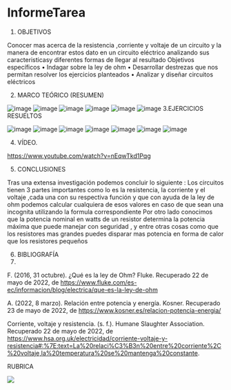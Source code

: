 # InformeTarea


1. OBJETIVOS

Conocer mas acerca de la resistencia ,corriente y voltaje de un circuito y la manera de encontrar estos dato en un circuito eléctrico analizando sus caracteristicasy diferentes formas de llegar al resultado 
Objetivos específicos 
•	Indagar sobre la ley de ohm 
•	Desarrollar destrezas que nos permitan resolver los ejercicios planteados 
•	Analizar y diseñar circuitos eléctricos 


2. MARCO TEÓRICO (RESUMEN)

![image](https://user-images.githubusercontent.com/105679480/170400931-d0bc284c-5249-488c-921b-f2e7d7c6d19b.png)
![image](https://user-images.githubusercontent.com/105679480/170400982-3cd849ba-d756-4965-9179-216edee871af.png)
![image](https://user-images.githubusercontent.com/105679480/170401005-f70fe095-4aa5-4814-a986-199812d5903d.png)
![image](https://user-images.githubusercontent.com/105679480/170401072-36f51e27-ec2d-4c37-9928-b5154da0bc97.png)
![image](https://user-images.githubusercontent.com/105679480/170401142-8ccdf150-e3e4-47c2-b89a-be5db8493dbb.png)
![image](https://user-images.githubusercontent.com/105679480/170401171-fce6ff2c-ea9e-4574-96bf-74f66ff616d2.png)
3.EJERCICIOS RESUELTOS

![image](https://user-images.githubusercontent.com/105679480/170431857-af1c539f-d960-4a6b-8520-986a036bcca6.png)
![image](https://user-images.githubusercontent.com/105679480/170431917-3c823964-9b30-4e0e-90d6-fdbf466a6f2d.png)
![image](https://user-images.githubusercontent.com/105679480/170432165-504222f5-b7fa-4549-93b4-7a102f1ece0f.png)
![image](https://user-images.githubusercontent.com/105679480/170432234-9d3b4640-c556-4f5b-aac3-4ceb8c7b11c5.png)
![image](https://user-images.githubusercontent.com/105679480/170432289-c547be4d-5aaf-4109-973e-41cf1fd12af8.png)
![image](https://user-images.githubusercontent.com/105679480/170432384-71a96f71-baa4-4f3f-b30a-794ac7180cd4.png)
![image](https://user-images.githubusercontent.com/105679480/170437113-0e0e9c43-7549-483f-b7c8-a91e0c49186f.png)


4. VÍDEO.

https://www.youtube.com/watch?v=nEqwTkd1Pqg

5. CONCLUSIONES


Tras una extensa investigación podemos concluir lo siguiente :
Los circuitos tienen 3 partes importantes como lo es la resistencia, la corriente y el voltaje ,cada una con su respectiva función y que con ayuda de la ley de ohm podemos calcular cualquiera de esos valores en caso de que sean una incognita utilizando la formula correspondiente
Por otro lado conocimos que la potencia nominal en watts de un resistor determina la potencia máxima que puede manejar con seguridad , y entre otras cosas como que los resistores mas grandes puedes disparar mas potencia en forma de calor que los resistores pequeños 



6. BIBLIOGRAFÍA
7. 
F. (2016, 31 octubre). ¿Qué es la ley de Ohm? Fluke. Recuperado 22 de mayo de 2022, de https://www.fluke.com/es-ec/informacion/blog/electrica/que-es-la-ley-de-ohm

A. (2022, 8 marzo). Relación entre potencia y energía. Kosner. Recuperado 23 de mayo de 2022, de https://www.kosner.es/relacion-potencia-energia/

Corriente, voltaje y resistencia. (s. f.). Humane Slaughter Association. Recuperado 22 de mayo de 2022, de https://www.hsa.org.uk/electricidad/corriente-voltaje-y-resistencia#:%7E:text=La%20relaci%C3%B3n%20entre%20corriente%2C%20voltaje,la%20temperatura%20se%20mantenga%20constante.

RUBRICA

![](https://github.com/doalulema/InformeTarea/blob/main/Tarea.png)
